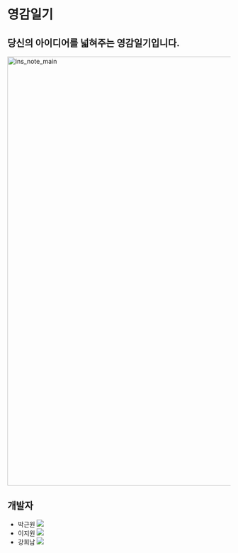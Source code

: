 # 영감일기
## 당신의 아이디어를 넓혀주는 영감일기입니다.
<img width="968" alt="ins_note_main" src="https://user-images.githubusercontent.com/43375122/185776904-8ecbe472-3168-4c6c-8f22-5b129fe13994.png">

## 개발자
 - 박근원 <a href="https://github.com/RootPark" target="_blank"><img src="https://img.shields.io/badge/GitHub-181717?style=flat&logo=github&logoColor=white"/></a>
 - 이지원 <a href="https://github.com/Rudolf0328" target="_blank"><img src="https://img.shields.io/badge/GitHub-181717?style=flat&logo=github&logoColor=white"/></a>
 - 강희남 <a href="https://github.com/heenamkang" target="_blank"><img src="https://img.shields.io/badge/GitHub-181717?style=flat&logo=github&logoColor=white"/></a>
